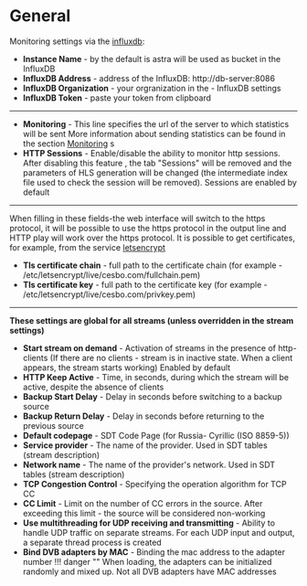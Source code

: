 # General

Monitoring settings via the [influxdb](/en/astra/utils/influxdb):

- **Instance Name** - by the default is astra will be used as bucket in the InfluxDB
- **InfluxDB Address** - address of the InfluxDB: http://db-server:8086
- **InfluxDB Organization** - your orgranization in the - InfluxDB settings
- **InfluxDB Token** - paste your token from clipboard

---

- **Monitoring** - This line specifies the url of the server to which statistics will be sent
More information about sending statistics can be found in the section [Monitoring](/en/astra/monitoring/index.md)
s
- **HTTP Sessions** - Enable/disable the ability to monitor http sessions. After disabling this feature , the tab "Sessions" will be removed and the parameters of HLS generation will be changed (the intermediate index file used to check the session will be removed). Sessions are enabled by default

---

When filling in these fields-the web interface will switch to the https protocol, it will be possible to use the https protocol in the output line and HTTP play will work over the https protocol.
It is possible to get certificates, for example, from the service [letsencrypt](https://letsencrypt.org/)

- **Tls certificate chain** - full path to the certificate chain (for example - /etc/letsencrypt/live/cesbo.com/fullchain.pem)
- **Tls certificate key** - full path to the certificate key (for example - /etc/letsencrypt/live/cesbo.com/privkey.pem)

---

**These settings are global for all streams (unless overridden in the stream settings)**

- **Start stream on demand** - Activation of streams in the presence of http-clients (If there are no clients - stream is in inactive state. When a client appears, the stream starts working) Enabled by default
- **HTTP Keep Active** - Time, in seconds, during which the stream will be active, despite the absence of clients
- **Backup Start Delay** - Delay in seconds before switching to a backup source
- **Backup Return Delay** - Delay in seconds before returning to the previous source
- **Default codepage** - SDT Code Page (for Russia- Cyrillic (ISO 8859-5))
- **Service provider** - The name of the provider. Used in SDT tables (stream description)
- **Network name** - The name of the provider's network. Used in SDT tables (stream description)
- **TCP Congestion Control** - Specifying the operation algorithm for TCP CC
- **CC Limit** - Limit on the number of CC errors in the source. After exceeding this limit - the source will be considered non-working
- **Use multithreading for UDP receiving and transmitting** - Ability to handle UDP traffic on separate streams. For each UDP input and output, a separate thread process is created
- **Bind DVB adapters by MAC** - Binding the mac address to the adapter number 
  !!! danger ""
    When loading, the adapters can be initialized randomly and mixed up. Not all DVB adapters have MAC addresses
